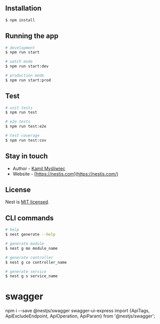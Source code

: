 
## Installation

```bash
$ npm install
```

## Running the app

```bash
# development
$ npm run start

# watch mode
$ npm run start:dev

# production mode
$ npm run start:prod
```

## Test

```bash
# unit tests
$ npm run test

# e2e tests
$ npm run test:e2e

# test coverage
$ npm run test:cov
```

## Stay in touch

- Author - [Kamil Myśliwiec](https://kamilmysliwiec.com)
- Website - [https://nestjs.com](https://nestjs.com/)

## License

Nest is [MIT licensed](LICENSE).

## CLI commands
```bash
# help
$ nest generate --help

# generate module
$ nest g mo module_name

# generate controller
$ nest g co controller_name

# generate service
$ nest g s service_name
```

# swagger
npm i --save @nestjs/swagger swagger-ui-express
import {ApiTags, ApiExcludeEndpoint, ApiOperation, ApiParam} from '@nestjs/swagger';
